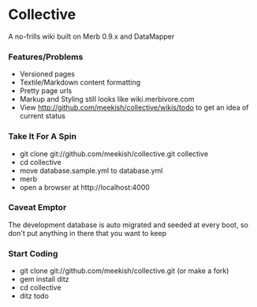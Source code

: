 # Collective

A no-frills wiki built on Merb 0.9.x and DataMapper
 
### Features/Problems
 
* Versioned pages
* Textile/Markdown content formatting
* Pretty page urls
* Markup and Styling still looks like wiki.merbivore.com
* View http://github.com/meekish/collective/wikis/todo to get an idea of current status
  
### Take It For A Spin
 
* git clone git://github.com/meekish/collective.git collective
* cd collective
* move database.sample.yml to database.yml
* merb
* open a browser at http://localhost:4000
  
### Caveat Emptor
 
The development database is auto migrated and seeded at every boot, so don't put anything in there that you want to keep

### Start Coding

* git clone git://github.com/meekish/collective.git (or make a fork)
* gem install ditz
* cd collective
* ditz todo
